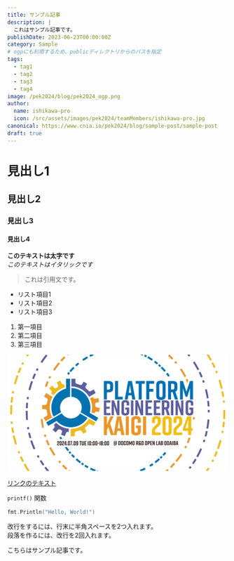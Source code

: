 ```yaml
---
title: サンプル記事
description: |
  これはサンプル記事です。
publishDate: 2023-06-23T00:00:00Z
category: Sample
# ogpにも利用するため、publicディレクトリからのパスを指定
tags:
  - tag1
  - tag2
  - tag3
  - tag4
image: /pek2024/blog/pek2024_ogp.png
author:
  name: ishikawa-pro
  icon: /src/assets/images/pek2024/teamMembers/ishikawa-pro.jpg
canonical: https://www.cnia.io/pek2024/blog/sample-post/sample-post
draft: true
---
```


<!-- 見出し -->

# 見出し1

## 見出し2

### 見出し3

#### 見出し4

<!-- テキスト -->

**このテキストは太字です**  
_このテキストはイタリックです_

> これは引用文です。

<!-- リスト -->

- リスト項目1
- リスト項目2
- リスト項目3

1. 第一項目
2. 第二項目
3. 第三項目

<!-- 画像 -->

![PEK2024ロゴ](../../../public/pek2024/blog/sample-post/pek2024_logo.png)

<!-- リンク -->

[リンクのテキスト](https://www.cnia.io)

<!-- コード -->

`printf()` 関数

```go
fmt.Println("Hello, World!")
```

<!-- 改行・段落 -->

改行をするには、行末に半角スペースを2つ入れます。  
段落を作るには、改行を2回入れます。

こちらはサンプル記事です。
